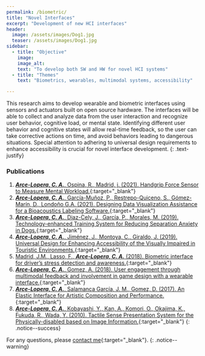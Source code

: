 ```yaml
---
permalink: /biometric/
title: "Novel Interfaces"
excerpt: "Development of new HCI interfaces"
header:
  image: /assets/images/Dog1.jpg
  teaser: /assets/images/Dog1.jpg
sidebar:
  - title: "Objective"
    image:
    image_alt:
    text: "To develop both SW and HW for novel HCI systems"
  - title: "Themes"
    text: "Biometrics, wearables, multimodal systems, accessibility"

---
```


This research aims to develop wearable and biometric interfaces using sensors and actuators built on open source hardware. 
The interfaces will be able to collect and analyze data from the user interaction
and recognize user behavior, cognitive load, or mental state. Identifying different user behavior and cognitive states 
will allow real-time feedback, so the user can take corrective actions on time, 
and avoid behaviors leading to dangerous situations. Special attention to adhering to universal design requirements to 
enhance accessibility is crucial for novel interface development.
{: .text-justify}

### Publications
1.	[***Arce-Lopera, C. A.***, Ospina, R., Madrid, j. (2021). Handgrip Force Sensor to Measure Mental Workload.](https://doi.org/10.1007/978-3-030-78635-9_14){:target="_blank"}
2.  [***Arce-Lopera, C. A.***, García-Muñoz, P., Restrepo-Quiceno, S., Gómez-Marín, D., Londoño G.A. (2021). Designing Data Visualization Assistance for a Bioacoustics Labeling Software.](https://doi.org/10.1007/978-3-030-78645-8_60){:target="_blank"}
3.	[***Arce-Lopera, C. A.***, Diaz-Cely, J., García, P., Morales, M. (2019). Technology-enhanced Training System for Reducing Separation Anxiety in Dogs.](https://doi.org/10.1007/978-3-030-23525-3_58){:target="_blank"}
4.  [***Arce-Lopera, C. A.***, Jiménez, J., Montoya, C., Giraldo, J. (2019). Universal Design for Enhancing Accessibility of the Visually Impaired in Touristic Environments.](https://doi.org/10.1007/978-3-030-20227-9_48){:target="_blank"}
5.  [Madrid, J.M., Lasso, F., ***Arce-Lopera, C. A.*** (2018). Biometric interface for driver’s stress detection and awareness.](https://doi.org/10.1145/3239092.3265970){:target="_blank"}
6.  [***Arce-Lopera, C. A.***, Gomez, A. (2018). User engagement through multimodal feedback and involvement in game design with a wearable interface.](https://link.springer.com/chapter/10.1007/978-3-319-94619-1_41){:target="_blank"}
7.  [***Arce-Lopera, C. A.***, Salamanca García, J. M., Gomez, D. (2017). An Elastic Interface for Artistic Composition and Performance.](https://doi.org/10.1007/978-3-319-60582-1_25){:target="_blank"}
8.  [***Arce-Lopera, C. A.***, Kobayashi, Y., Kan, A., Komori, O., Okajima, K., Fukuda, R., Wada, Y. (2010). Tactile Sense Presentation System for the Physically-disabled based on Image Information.](https://doi.org/10.1007/978-3-030-20227-9_48){:target="_blank"}
{: .notice--success}

For any questions, please [contact me](https://forms.gle/63NYpG1siX6E4KGj8){:target="_blank"}.
{: .notice--warning}